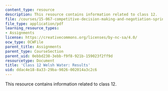 ```yaml
---
content_type: resource
description: This resource contains information related to class 12.
file: /courses/15-067-competitive-decision-making-and-negotiation-spring-2011/ddac4e188a3329ba9026002014a3c2c6_MIT15_067S11_Cl12_W_W_RE.pdf
file_type: application/pdf
learning_resource_types:
- Assignments
license: https://creativecommons.org/licenses/by-nc-sa/4.0/
ocw_type: OCWFile
parent_title: Assignments
parent_type: CourseSection
parent_uid: 0ebbd238-3ebb-f9f8-921b-159023f2ff9d
resourcetype: Document
title: 'Class 12 Welsh Water: Results'
uid: ddac4e18-8a33-29ba-9026-002014a3c2c6
---
```

This resource contains information related to class 12.
